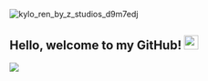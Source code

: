 ![kylo_ren_by_z_studios_d9m7edj](https://github.com/Aveiro11/Aveiro11/assets/74791612/acc61b73-2ccd-4fc9-bf68-7d1291109c47)


## Hello, welcome to my GitHub! <img src="![wave](https://github.com/Aveiro11/Aveiro11/assets/74791612/141327cc-f796-417e-9731-b630efce7cf8)" height="25px" width="25px">

<a href="[https://medium.com/@zluvsand](https://www.linkedin.com/in/adib-wahid-79916b213/)">
    <img src="https://img.shields.io/badge/MEDIUM-12100E?logo=medium&color=fe6e95&logoColor=white" />
</a>

<!--
**Aveiro11/Aveiro11** is a ✨ _special_ ✨ repository because its `README.md` (this file) appears on your GitHub profile.

Here are some ideas to get you started:

- 🔭 I’m currently working on ...
- 🌱 I’m currently learning ...
- 👯 I’m looking to collaborate on ...
- 🤔 I’m looking for help with ...
- 💬 Ask me about ...
- 📫 How to reach me: ...
- 😄 Pronouns: ...
- ⚡ Fun fact: ...
-->
